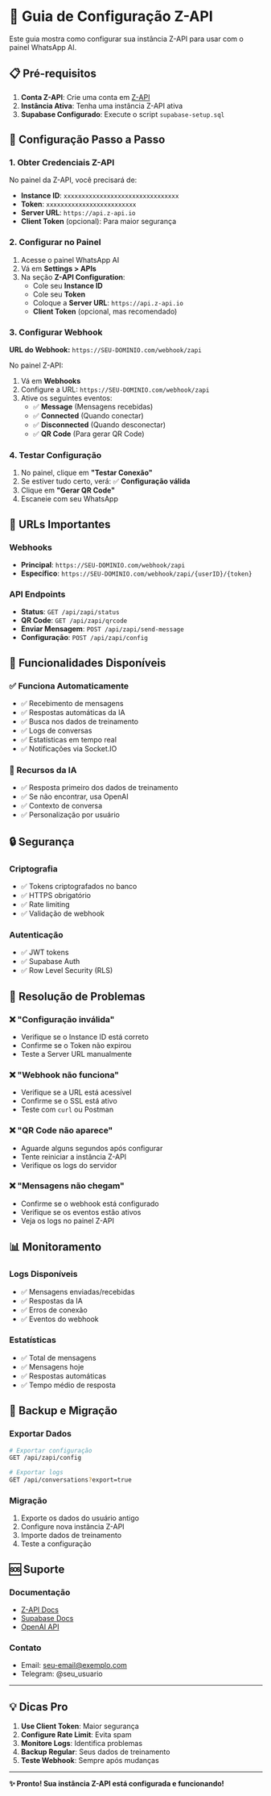 # 🚀 Guia de Configuração Z-API

Este guia mostra como configurar sua instância Z-API para usar com o painel WhatsApp AI.

## 📋 Pré-requisitos

1. **Conta Z-API**: Crie uma conta em [Z-API](https://z-api.io)
2. **Instância Ativa**: Tenha uma instância Z-API ativa
3. **Supabase Configurado**: Execute o script `supabase-setup.sql`

## 🔧 Configuração Passo a Passo

### 1. Obter Credenciais Z-API

No painel da Z-API, você precisará de:

- **Instance ID**: `xxxxxxxxxxxxxxxxxxxxxxxxxxxxxxxx`
- **Token**: `xxxxxxxxxxxxxxxxxxxxxxxxx`
- **Server URL**: `https://api.z-api.io`
- **Client Token** (opcional): Para maior segurança

### 2. Configurar no Painel

1. Acesse o painel WhatsApp AI
2. Vá em **Settings > APIs**
3. Na seção **Z-API Configuration**:
   - Cole seu **Instance ID**
   - Cole seu **Token**
   - Coloque a **Server URL**: `https://api.z-api.io`
   - **Client Token** (opcional, mas recomendado)

### 3. Configurar Webhook

**URL do Webhook:** `https://SEU-DOMINIO.com/webhook/zapi`

No painel Z-API:
1. Vá em **Webhooks**
2. Configure a URL: `https://SEU-DOMINIO.com/webhook/zapi`
3. Ative os seguintes eventos:
   - ✅ **Message** (Mensagens recebidas)
   - ✅ **Connected** (Quando conectar)
   - ✅ **Disconnected** (Quando desconectar)
   - ✅ **QR Code** (Para gerar QR Code)

### 4. Testar Configuração

1. No painel, clique em **"Testar Conexão"**
2. Se estiver tudo certo, verá: ✅ **Configuração válida**
3. Clique em **"Gerar QR Code"**
4. Escaneie com seu WhatsApp

## 🔗 URLs Importantes

### Webhooks
- **Principal**: `https://SEU-DOMINIO.com/webhook/zapi`
- **Específico**: `https://SEU-DOMINIO.com/webhook/zapi/{userID}/{token}`

### API Endpoints
- **Status**: `GET /api/zapi/status`
- **QR Code**: `GET /api/zapi/qrcode`
- **Enviar Mensagem**: `POST /api/zapi/send-message`
- **Configuração**: `POST /api/zapi/config`

## 📱 Funcionalidades Disponíveis

### ✅ Funciona Automaticamente
- ✅ Recebimento de mensagens
- ✅ Respostas automáticas da IA
- ✅ Busca nos dados de treinamento
- ✅ Logs de conversas
- ✅ Estatísticas em tempo real
- ✅ Notificações via Socket.IO

### 🎯 Recursos da IA
- ✅ Resposta primeiro dos dados de treinamento
- ✅ Se não encontrar, usa OpenAI
- ✅ Contexto de conversa
- ✅ Personalização por usuário

## 🔒 Segurança

### Criptografia
- ✅ Tokens criptografados no banco
- ✅ HTTPS obrigatório
- ✅ Rate limiting
- ✅ Validação de webhook

### Autenticação
- ✅ JWT tokens
- ✅ Supabase Auth
- ✅ Row Level Security (RLS)

## 🐛 Resolução de Problemas

### ❌ "Configuração inválida"
- Verifique se o Instance ID está correto
- Confirme se o Token não expirou
- Teste a Server URL manualmente

### ❌ "Webhook não funciona"
- Verifique se a URL está acessível
- Confirme se o SSL está ativo
- Teste com `curl` ou Postman

### ❌ "QR Code não aparece"
- Aguarde alguns segundos após configurar
- Tente reiniciar a instância Z-API
- Verifique os logs do servidor

### ❌ "Mensagens não chegam"
- Confirme se o webhook está configurado
- Verifique se os eventos estão ativos
- Veja os logs no painel Z-API

## 📊 Monitoramento

### Logs Disponíveis
- ✅ Mensagens enviadas/recebidas
- ✅ Respostas da IA
- ✅ Erros de conexão
- ✅ Eventos do webhook

### Estatísticas
- ✅ Total de mensagens
- ✅ Mensagens hoje
- ✅ Respostas automáticas
- ✅ Tempo médio de resposta

## 🔄 Backup e Migração

### Exportar Dados
```bash
# Exportar configuração
GET /api/zapi/config

# Exportar logs
GET /api/conversations?export=true
```

### Migração
1. Exporte os dados do usuário antigo
2. Configure nova instância Z-API
3. Importe dados de treinamento
4. Teste a configuração

## 🆘 Suporte

### Documentação
- [Z-API Docs](https://docs.z-api.io)
- [Supabase Docs](https://supabase.com/docs)
- [OpenAI API](https://platform.openai.com/docs)

### Contato
- Email: seu-email@exemplo.com
- Telegram: @seu_usuario

---

## 💡 Dicas Pro

1. **Use Client Token**: Maior segurança
2. **Configure Rate Limit**: Evita spam
3. **Monitore Logs**: Identifica problemas
4. **Backup Regular**: Seus dados de treinamento
5. **Teste Webhook**: Sempre após mudanças

---

**✨ Pronto! Sua instância Z-API está configurada e funcionando!**
